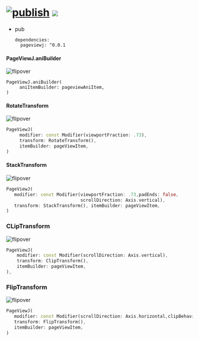 # [![publish](https://github.com/ZuYun/pageviewj/actions/workflows/publish.yml/badge.svg)](https://github.com/ZuYun/pageviewj/actions/workflows/publish.yml)  [![](https://img.shields.io/badge/pageviewj-0.0.1-blue)](https://pub.dev/packages/pageviewj)

- pub

  ```
  dependencies:
    pageviewj: ^0.0.1
  ```

  

#### PageViewJ.aniBuilder

![flipover](https://raw.githubusercontent.com/ZuYun/pageviewj/main/preview/1.gif)

```
PageViewJ.aniBuilder(
     aniItemBuilder: pageviewAniItem,
)
```





#### RotateTransform

![flipover](https://raw.githubusercontent.com/ZuYun/pageviewj/main/preview/RotateTransform.gif)

```dart
PageViewJ(
     modifier: const Modifier(viewportFraction: .73),
     transform: RotateTransform(),
     itemBuilder: pageViewItem,
)
```



#### StackTransform

![flipover](https://raw.githubusercontent.com/ZuYun/pageviewj/main/preview/StackTransform.gif)

```dart
PageViewJ(
   modifier: const Modifier(viewportFraction: .73,padEnds: false,
                            scrollDirection: Axis.vertical),
   transform: StackTransform(), itemBuilder: pageViewItem,
)
```



### CLipTransform

![flipover](https://raw.githubusercontent.com/ZuYun/pageviewj/main/preview/ClipTransform.gif)

```dart
PageViewJ(
    modifier: const Modifier(scrollDirection: Axis.vertical),
    transform: ClipTransform(),
    itemBuilder: pageViewItem,
),
```



### FlipTransform

![flipover](https://raw.githubusercontent.com/ZuYun/pageviewj/main/preview/FlipTransform.gif)

```dart
PageViewJ(
   modifier: const Modifier(scrollDirection: Axis.horizontal,clipBehavior: Clip.none),
   transform: FlipTransform(),
   itemBuilder: pageViewItem,
)
```

